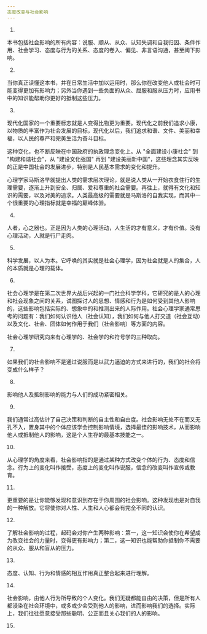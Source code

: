 ```yaml
---
态度改变与社会影响
---
```


1.

本书包括社会影响的所有内容：说服、顺从、从众、认知失调和自我归因、条件作用、社会学习、态度与行为的关系、态度的卷入、偏见、非言语沟通，甚至阈下影响。

2.

当你真正读懂这本书，并在日常生活中加以运用时，那么你在改变他人或社会时可能变得更加有影响力；另外当你遇到一些负面的从众、屈服和服从压力时，应用书中的知识能帮助你更好的抵制这些压力。

3.

现代化国家的一个重要标志就是人变得比物更为重要。现代化之前我们追求小康，以物质的丰富作为社会发展的目标，现代化以后，我们追求和谐、文件、美丽和幸福，以人民的尊严和完美生活为奋斗目标。

这种变化，也不断反映在中国政府的执政理念变化上。从 "全面建设小康社会" 到 "构建和谐社会"，从 "建设文化强国" 再到 "建设美丽新中国"，这些理念其实反映的正是中国社会的发展进步，特别是人民基本需求的变化和提升。

心理学家马斯洛早就提出人类的需求层次理论，就是说人类从一开始衣食住行的生理需要，逐渐上升到安全、归属、爱和尊重的社会需要。再往上，就得有文化和知识的需要，以及对美的追求。人类最高级的需要就是马斯洛的自我实现，而其中一个很重要的心理指标就是幸福的巅峰体验。

4.

人者，心之器也。正是因为人类的心理活动，人生活的才有意义，才有价值。没有心理活动，人就是行尸走肉。

5.

科学发展，以人为本。它呼唤的其实就是社会心理学，因为社会就是人的集合，人的本质就是心理的载体。

6.

社会心理学是在第二次世界大战后兴起的一门社会科学学科，它研究的是人的心理和社会现象之间的关系，试图探讨人的思想、情感和行为是如何受到其他人影响的，这些影响包括实际的、想象中的和推测出来的人际作用。社会心理学家通常思考的问题有：我们如何认识他人（社会认知），我们如何与他人打交道（社会互动）以及文化、社会、团体如何作用于我们（社会影响）等方面的内容。

社会心理学研究向来有心理学的、社会学的和符号学的三种取向。

7.

如果我们的社会影响不是通过说服而是以武力逼迫的方式来进行的，我们的社会将变成什么样子？

8.

影响他人及抵制影响的能力与人们的成功紧密相关。

9.

我们通常过高估计了自己决策和判断的自主性和自由度。社会影响无处不在而又无孔不入，置身其中的个体应该学会控制影响情境，选择最佳的影响技术，从而影响他人或抵制他人的影响，这是个人生存的最基本技能之一。

10.

从心理学的角度来看，社会影响指的是通过某种方式改变个体的行为、态度和信念。行为上的变化叫作接受，态度上的变化叫作说服，信念的改变叫作宣传或教育。

11.

更重要的是让你能够发现和意识到存在于你周围的社会影响。这种发现也是对自我的一种解放。它将使你对人性、人生和人心都会有完全不同的认识。

12.

了解社会影响的过程，起码会对你产生两种影响：第一，这一知识会使你在希望成为改变社会的力量时，变得更有影响力；第二，这一知识也能帮助你抵制你不需要的从众、服从和盲从的压力。

13.

态度、认知、行为和情感的相互作用真正整合起来进行理解。

14.

社会影响，由他人行为所导致的个人变化。我们无疑都能自由的决策，但是所有人都浸染在社会环境中，或多或少会受到他人的影响，进而影响我们的选择。实际上，我们往往愿意接受那些聪明、公正而且关心我们的人的影响。

15.

